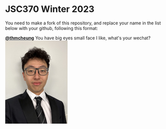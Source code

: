# JSC370 Winter 2023

You need to make a fork of this repository, and replace your name in the list below with your github, following this format:

[**@thmcheung**]() You have big eyes small face I like, what's your wechat? <img src="/myself.jpg" alt="marcus" width ="200px">